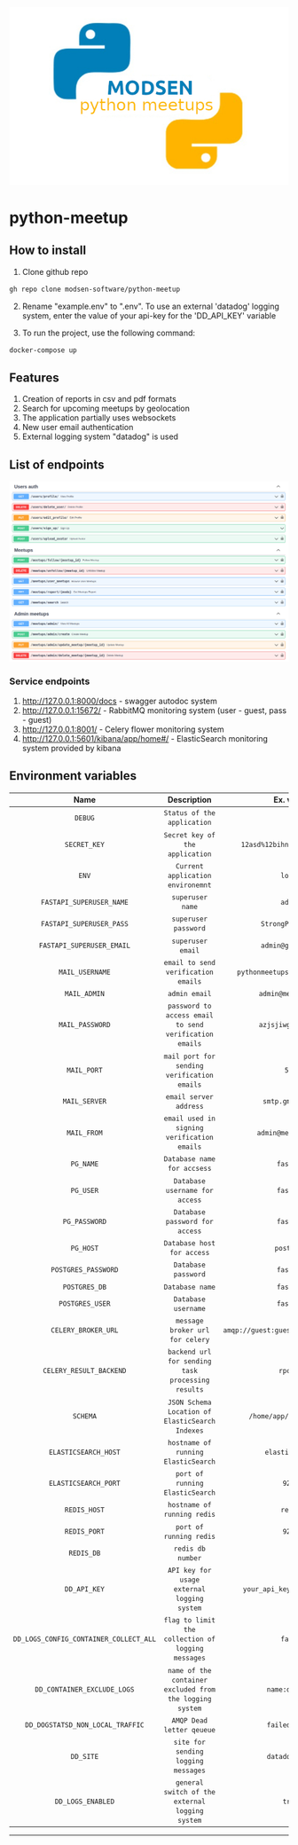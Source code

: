 ![logo.jpg](images/logo.jpg)
# python-meetup

## How to install

1. Clone github repo
```bash
gh repo clone modsen-software/python-meetup
```

2. Rename "example.env" to ".env". To use an external 'datadog' logging system, 
   enter the value of your api-key for the 'DD_API_KEY' variable

3. To run the project, use the following command:
```bash
docker-compose up
```

## Features
1. Creation of reports in csv and pdf formats
2. Search for upcoming meetups by geolocation
3. The application partially uses websockets
4. New user email authentication
5. External logging system "datadog" is used


## List of endpoints
![endpoints.png](images/endpoints.png)

### Service endpoints
1. http://127.0.0.1:8000/docs - swagger autodoc system
2. http://127.0.0.1:15672/ - RabbitMQ monitoring system (user - guest, pass - guest)
3. http://127.0.0.1:8001/ - Celery flower monitoring system
4. http://127.0.0.1:5601/kibana/app/home#/ - ElasticSearch monitoring system provided by kibana

## Environment variables

|                  Name                  |                       Description                        |              Ex. value               |
|:--------------------------------------:|:--------------------------------------------------------:|:------------------------------------:|
|                `DEBUG`                 |               `Status of the application`                |                 `1`                  |
|              `SECRET_KEY`              |             `Secret key of the application`              |     `12asd%12bihn256!@@451safb`      |
|                 `ENV`                  |            `Current application environemnt`             |               `local`                |
|        `FASTAPI_SUPERUSER_NAME`        |                     `superuser name`                     |               `admin`                |
|        `FASTAPI_SUPERUSER_PASS`        |                   `superuser password`                   |          `StrongPassword%`           |
|       `FASTAPI_SUPERUSER_EMAIL`        |                    `superuser email`                     |          `admin@gmail.com`           |
|            `MAIL_USERNAME`             |           `email to send verification emails`            |    `pythonmeetups2023@gmail.com`     |
|              `MAIL_ADMIN`              |                      `admin email`                       |          `admin@metups.com`          |
|            `MAIL_PASSWORD`             |  `password to access email to send verification emails`  |          `azjsjiwgredjfjrg`          |
|              `MAIL_PORT`               |       `mail port for sending verification emails`        |                `587`                 |
|             `MAIL_SERVER`              |                  `email server address`                  |           `smtp.gmail.com`           |
|              `MAIL_FROM`               |       `email used in signing verification emails`        |         `admin@meetups.com`          | 
|               `PG_NAME`                |               `Database name for accsess`                |              `fastapi`               |
|               `PG_USER`                |              `Database username for access`              |              `fastapi`               |
|             `PG_PASSWORD`              |              `Database password for access`              |              `fastapi`               |
|               `PG_HOST`                |                `Database host for access`                |              `postgres`              |
|          `POSTGRES_PASSWORD`           |                   `Database password`                    |              `fastapi`               |
|             `POSTGRES_DB`              |                     `Database name`                      |              `fastapi`               |
|            `POSTGRES_USER`             |                   `Database username`                    |              `fastapi`               |
|          `CELERY_BROKER_URL`           |             `message broker url for celery`              | `amqp://guest:guest@rabbitmq:5672//` |
|        `CELERY_RESULT_BACKEND`         |    `backend url for sending task processing results`     |               `rpc://`               |
|                `SCHEMA`                |     `JSON Schema Location of ElasticSearch Indexes`      |       `/home/app/schema.json`        |
|          `ELASTICSEARCH_HOST`          |           `hostname of running ElasticSearch`            |           `elasticsearch`            |
|          `ELASTICSEARCH_PORT`          |             `port of running ElasticSearch`              |                `9200`                |
|              `REDIS_HOST`              |               `hostname of running redis`                |               `redis`                |
|              `REDIS_PORT`              |                 `port of running redis`                  |                `9200`                |
|               `REDIS_DB`               |                    `redis db number`                     |                 `0`                  |
|              `DD_API_KEY`              |       `API key for usage external logging system`        |      `your_api_key_for_datadog`      |
| `DD_LOGS_CONFIG_CONTAINER_COLLECT_ALL` |    `flag to limit the collection of logging messages`    |               `false`                |
|      `DD_CONTAINER_EXCLUDE_LOGS`       | `name of the container excluded from the logging system` |            `name:datadog`            |
|    `DD_DOGSTATSD_NON_LOCAL_TRAFFIC`    |                `AMQP Dead letter qeueue`                 |            `failed_tasks`            |
|               `DD_SITE`                |           `site for sending logging messages`            |            `datadoghq.eu`            |
|           `DD_LOGS_ENABLED`            |     `general switch of the external logging system`      |                `true`                |
  ---------------------------------------------------------------------------------------------------------------------------------------------------------------------